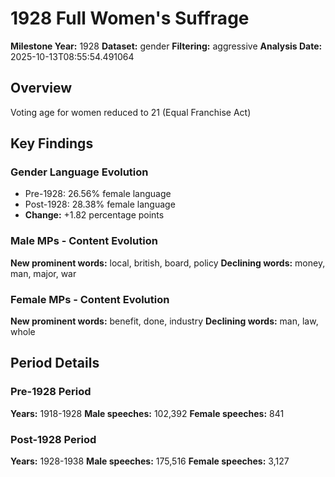 # 1928 Full Women's Suffrage

**Milestone Year:** 1928
**Dataset:** gender
**Filtering:** aggressive
**Analysis Date:** 2025-10-13T08:55:54.491064

## Overview

Voting age for women reduced to 21 (Equal Franchise Act)

## Key Findings

### Gender Language Evolution
- Pre-1928: 26.56% female language
- Post-1928: 28.38% female language
- **Change:** +1.82 percentage points

### Male MPs - Content Evolution
**New prominent words:** local, british, board, policy
**Declining words:** money, man, major, war

### Female MPs - Content Evolution
**New prominent words:** benefit, done, industry
**Declining words:** man, law, whole

## Period Details

### Pre-1928 Period
**Years:** 1918-1928
**Male speeches:** 102,392
**Female speeches:** 841

### Post-1928 Period
**Years:** 1928-1938
**Male speeches:** 175,516
**Female speeches:** 3,127

